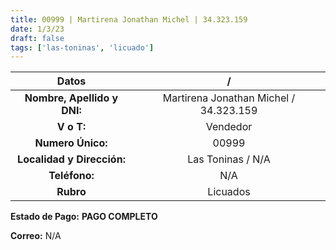```yaml
---
title: 00999 | Martirena Jonathan Michel | 34.323.159
date: 1/3/23
draft: false
tags: ['las-toninas', 'licuado']
---
```


|          **Datos**          |                    /                   |
|:---------------------------:|:--------------------------------------:|
| **Nombre, Apellido y DNI:** | Martirena Jonathan Michel / 34.323.159 |
|          **V o T:**         |                Vendedor                |
|      **Numero Único:**      |                  00999                 |
|  **Localidad y Dirección:** |            Las Toninas / N/A           |
|        **Teléfono:**        |                   N/A                  |
|          **Rubro**          |                Licuados                |

**Estado de Pago:** **PAGO COMPLETO**

**Correo:** N/A
